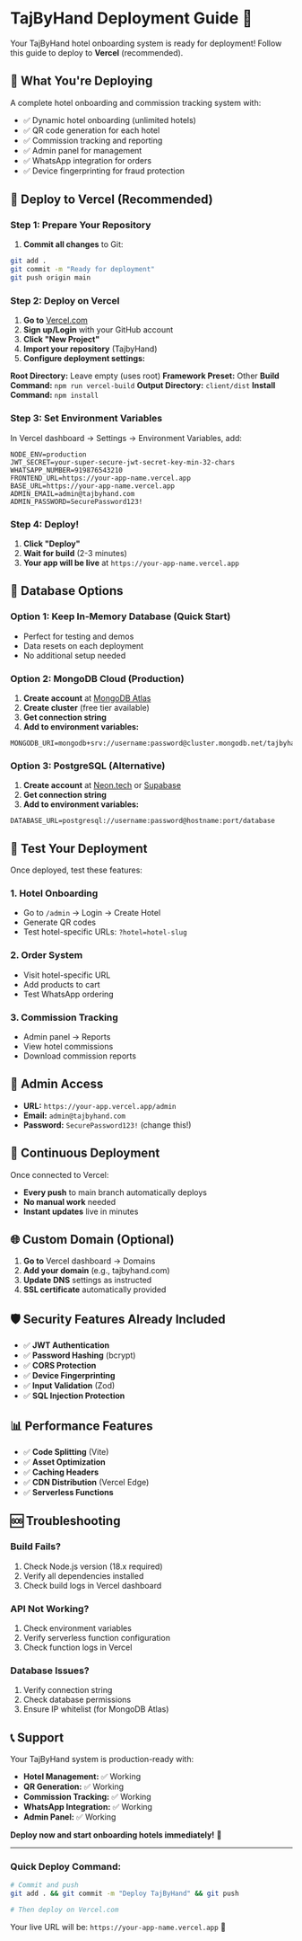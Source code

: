 # TajByHand Deployment Guide 🚀

Your TajByHand hotel onboarding system is ready for deployment! Follow this guide to deploy to **Vercel** (recommended).

## 🌟 What You're Deploying

A complete hotel onboarding and commission tracking system with:

- ✅ Dynamic hotel onboarding (unlimited hotels)
- ✅ QR code generation for each hotel
- ✅ Commission tracking and reporting
- ✅ Admin panel for management
- ✅ WhatsApp integration for orders
- ✅ Device fingerprinting for fraud protection

## 🚀 Deploy to Vercel (Recommended)

### Step 1: Prepare Your Repository

1. **Commit all changes** to Git:

```bash
git add .
git commit -m "Ready for deployment"
git push origin main
```

### Step 2: Deploy on Vercel

1. **Go to** [Vercel.com](https://vercel.com)
2. **Sign up/Login** with your GitHub account
3. **Click "New Project"**
4. **Import your repository** (TajbyHand)
5. **Configure deployment settings:**

**Root Directory:** Leave empty (uses root)
**Framework Preset:** Other
**Build Command:** `npm run vercel-build`
**Output Directory:** `client/dist`
**Install Command:** `npm install`

### Step 3: Set Environment Variables

In Vercel dashboard → Settings → Environment Variables, add:

```env
NODE_ENV=production
JWT_SECRET=your-super-secure-jwt-secret-key-min-32-chars
WHATSAPP_NUMBER=919876543210
FRONTEND_URL=https://your-app-name.vercel.app
BASE_URL=https://your-app-name.vercel.app
ADMIN_EMAIL=admin@tajbyhand.com
ADMIN_PASSWORD=SecurePassword123!
```

### Step 4: Deploy!

1. **Click "Deploy"**
2. **Wait for build** (2-3 minutes)
3. **Your app will be live** at `https://your-app-name.vercel.app`

## 🔧 Database Options

### Option 1: Keep In-Memory Database (Quick Start)

- Perfect for testing and demos
- Data resets on each deployment
- No additional setup needed

### Option 2: MongoDB Cloud (Production)

1. **Create account** at [MongoDB Atlas](https://cloud.mongodb.com)
2. **Create cluster** (free tier available)
3. **Get connection string**
4. **Add to environment variables:**

```env
MONGODB_URI=mongodb+srv://username:password@cluster.mongodb.net/tajbyhand
```

### Option 3: PostgreSQL (Alternative)

1. **Create account** at [Neon.tech](https://neon.tech) or [Supabase](https://supabase.com)
2. **Get connection string**
3. **Add to environment variables:**

```env
DATABASE_URL=postgresql://username:password@hostname:port/database
```

## 🧪 Test Your Deployment

Once deployed, test these features:

### 1. **Hotel Onboarding**

- Go to `/admin` → Login → Create Hotel
- Generate QR codes
- Test hotel-specific URLs: `?hotel=hotel-slug`

### 2. **Order System**

- Visit hotel-specific URL
- Add products to cart
- Test WhatsApp ordering

### 3. **Commission Tracking**

- Admin panel → Reports
- View hotel commissions
- Download commission reports

## 🎯 Admin Access

- **URL:** `https://your-app.vercel.app/admin`
- **Email:** `admin@tajbyhand.com`
- **Password:** `SecurePassword123!` (change this!)

## 🔄 Continuous Deployment

Once connected to Vercel:

- **Every push** to main branch automatically deploys
- **No manual work** needed
- **Instant updates** live in minutes

## 🌐 Custom Domain (Optional)

1. **Go to** Vercel dashboard → Domains
2. **Add your domain** (e.g., tajbyhand.com)
3. **Update DNS** settings as instructed
4. **SSL certificate** automatically provided

## 🛡️ Security Features Already Included

- ✅ **JWT Authentication**
- ✅ **Password Hashing** (bcrypt)
- ✅ **CORS Protection**
- ✅ **Device Fingerprinting**
- ✅ **Input Validation** (Zod)
- ✅ **SQL Injection Protection**

## 📊 Performance Features

- ✅ **Code Splitting** (Vite)
- ✅ **Asset Optimization**
- ✅ **Caching Headers**
- ✅ **CDN Distribution** (Vercel Edge)
- ✅ **Serverless Functions**

## 🆘 Troubleshooting

### Build Fails?

1. Check Node.js version (18.x required)
2. Verify all dependencies installed
3. Check build logs in Vercel dashboard

### API Not Working?

1. Check environment variables
2. Verify serverless function configuration
3. Check function logs in Vercel

### Database Issues?

1. Verify connection string
2. Check database permissions
3. Ensure IP whitelist (for MongoDB Atlas)

## 📞 Support

Your TajByHand system is production-ready with:

- **Hotel Management:** ✅ Working
- **QR Generation:** ✅ Working
- **Commission Tracking:** ✅ Working
- **WhatsApp Integration:** ✅ Working
- **Admin Panel:** ✅ Working

**Deploy now and start onboarding hotels immediately!** 🎉

---

### Quick Deploy Command:

```bash
# Commit and push
git add . && git commit -m "Deploy TajByHand" && git push

# Then deploy on Vercel.com
```

Your live URL will be: `https://your-app-name.vercel.app` 🌟
